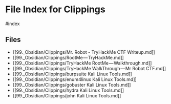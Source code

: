 # File Index for Clippings
#index

## Files

- [[99._Obsidian/Clippings/Mr. Robot - TryHackMe CTF Writeup.md]]
- [[99._Obsidian/Clippings/RootMe — TryHackMe.md]]
- [[99._Obsidian/Clippings/TryHackMe RootMe — Walkthrough.md]]
- [[99._Obsidian/Clippings/TryHackMe WalkThrough — Mr Robot CTF.md]]
- [[99._Obsidian/Clippings/burpsuite  Kali Linux Tools.md]]
- [[99._Obsidian/Clippings/enum4linux  Kali Linux Tools.md]]
- [[99._Obsidian/Clippings/gobuster  Kali Linux Tools.md]]
- [[99._Obsidian/Clippings/hydra  Kali Linux Tools.md]]
- [[99._Obsidian/Clippings/john  Kali Linux Tools.md]]
